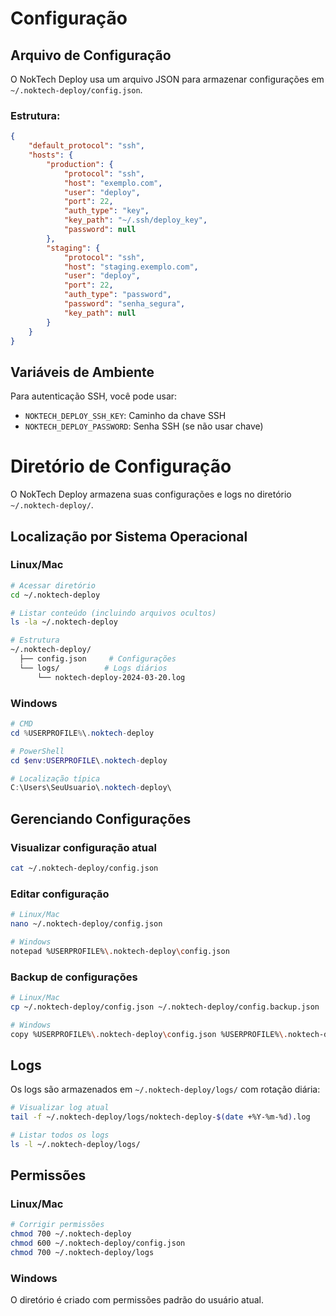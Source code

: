 # Configuração

## Arquivo de Configuração

O NokTech Deploy usa um arquivo JSON para armazenar configurações em `~/.noktech-deploy/config.json`.

### Estrutura:

```json
{
    "default_protocol": "ssh",
    "hosts": {
        "production": {
            "protocol": "ssh",
            "host": "exemplo.com",
            "user": "deploy",
            "port": 22,
            "auth_type": "key",
            "key_path": "~/.ssh/deploy_key",
            "password": null
        },
        "staging": {
            "protocol": "ssh",
            "host": "staging.exemplo.com",
            "user": "deploy",
            "port": 22,
            "auth_type": "password",
            "password": "senha_segura",
            "key_path": null
        }
    }
}
```

## Variáveis de Ambiente

Para autenticação SSH, você pode usar:
- `NOKTECH_DEPLOY_SSH_KEY`: Caminho da chave SSH
- `NOKTECH_DEPLOY_PASSWORD`: Senha SSH (se não usar chave) 

# Diretório de Configuração

O NokTech Deploy armazena suas configurações e logs no diretório `~/.noktech-deploy/`.

## Localização por Sistema Operacional

### Linux/Mac
```bash
# Acessar diretório
cd ~/.noktech-deploy

# Listar conteúdo (incluindo arquivos ocultos)
ls -la ~/.noktech-deploy

# Estrutura
~/.noktech-deploy/
  ├── config.json     # Configurações
  └── logs/          # Logs diários
      └── noktech-deploy-2024-03-20.log
```

### Windows
```powershell
# CMD
cd %USERPROFILE%\.noktech-deploy

# PowerShell
cd $env:USERPROFILE\.noktech-deploy

# Localização típica
C:\Users\SeuUsuario\.noktech-deploy\
```

## Gerenciando Configurações

### Visualizar configuração atual
```bash
cat ~/.noktech-deploy/config.json
```

### Editar configuração
```bash
# Linux/Mac
nano ~/.noktech-deploy/config.json

# Windows
notepad %USERPROFILE%\.noktech-deploy\config.json
```

### Backup de configurações
```bash
# Linux/Mac
cp ~/.noktech-deploy/config.json ~/.noktech-deploy/config.backup.json

# Windows
copy %USERPROFILE%\.noktech-deploy\config.json %USERPROFILE%\.noktech-deploy\config.backup.json
```

## Logs

Os logs são armazenados em `~/.noktech-deploy/logs/` com rotação diária:

```bash
# Visualizar log atual
tail -f ~/.noktech-deploy/logs/noktech-deploy-$(date +%Y-%m-%d).log

# Listar todos os logs
ls -l ~/.noktech-deploy/logs/
```

## Permissões

### Linux/Mac
```bash
# Corrigir permissões
chmod 700 ~/.noktech-deploy
chmod 600 ~/.noktech-deploy/config.json
chmod 700 ~/.noktech-deploy/logs
```

### Windows
O diretório é criado com permissões padrão do usuário atual. 